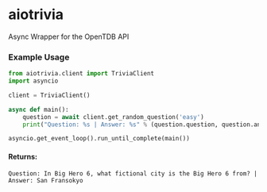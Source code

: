 # aiotrivia
Async Wrapper for the OpenTDB API


### Example Usage
```py
from aiotrivia.client import TriviaClient
import asyncio

client = TriviaClient()

async def main():
    question = await client.get_random_question('easy')
    print("Question: %s | Answer: %s" % (question.question, question.answer))

asyncio.get_event_loop().run_until_complete(main())
```

#### Returns:
`Question: In Big Hero 6, what fictional city is the Big Hero 6 from? | Answer: San Fransokyo`
